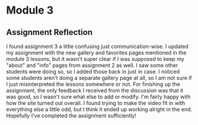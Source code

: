 # Module 3

## Assignment Reflection

I found assignment 3 a little confusing just communication-wise. I updated my assignment with the new gallery and favorites pages mentioned in the module 3 lessons, but it wasn't super clear if I was supposed to keep my "about" and "info" pages from assignment 2 as well. I saw some other students were doing so, so I added those back in just in case. I noticed some students aren't doing a separate gallery page at all, so I am not sure if I just misinterpreted the lessons somewhere or not. For finishing up the assignment, the only feedback I received from the discussion was that it was good, so I wasn't sure what else to add or modify. I'm fairly happy with how the site turned out overall. I found trying to make the video fit in with everything else a little odd, but I think it ended up working alright in the end. Hopefully I've completed the assignment sufficiently!